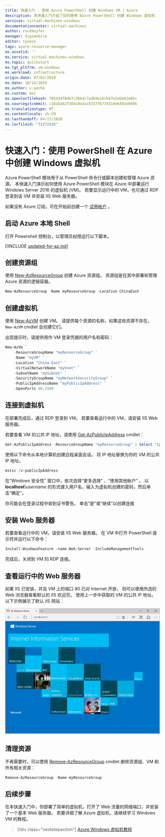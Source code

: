 ```yaml
---
title: 快速入门 - 使用 Azure PowerShell 创建 Windows VM | Azure
description: 本快速入门介绍了如何使用 Azure PowerShell 创建 Windows 虚拟机
services: virtual-machines-windows
documentationcenter: virtual-machines
author: rockboyfor
manager: digimobile
editor: tysonn
tags: azure-resource-manager
ms.assetid: ''
ms.service: virtual-machines-windows
ms.topic: quickstart
ms.tgt_pltfrm: vm-windows
ms.workload: infrastructure
origin.date: 07/02/2019
ms.date: 10/14/2019
ms.author: v-yeche
ms.custom: mvc
ms.openlocfilehash: 78543df0db7c36bdc7adb9e16cb47e2ebb62e05c
ms.sourcegitcommit: c1ba5a62f30ac0a3acb337fb77431de6493e6096
ms.translationtype: HT
ms.contentlocale: zh-CN
ms.lasthandoff: 04/17/2020
ms.locfileid: "72272535"
---
```

# <a name="quickstart-create-a-windows-virtual-machine-in-azure-with-powershell"></a>快速入门：使用 PowerShell 在 Azure 中创建 Windows 虚拟机

Azure PowerShell 模块用于从 PowerShell 命令行或脚本创建和管理 Azure 资源。 本快速入门演示如何使用 Azure PowerShell 模块在 Azure 中部署运行 Windows Server 2016 的虚拟机 (VM)。 若要显示运行中的 VM，也可通过 RDP 登录到该 VM 并安装 IIS Web 服务器。

如果没有 Azure 订阅，可在开始前创建一个 [试用帐户](https://www.azure.cn/pricing/1rmb-trial) 。

## <a name="launch-azure-local-shell"></a><a name="launch-azure-cloud-shell"></a>启动 Azure 本地 Shell

<!--[!INCLUDE [cloud-shell-powershell](../../../includes/cloud-shell-powershell.md)]-->

打开 Powershell 控制台，以管理员权限运行以下脚本。

[!INCLUDE [updated-for-az.md](../../../includes/updated-for-az.md)]

## <a name="create-resource-group"></a>创建资源组

使用 [New-AzResourceGroup](https://docs.microsoft.com/powershell/module/az.resources/new-azresourcegroup) 创建 Azure 资源组。 资源组是在其中部署和管理 Azure 资源的逻辑容器。

```powershell
New-AzResourceGroup -Name myResourceGroup -Location ChinaEast
```

## <a name="create-virtual-machine"></a>创建虚拟机

使用 [New-AzVM](https://docs.microsoft.com/powershell/module/az.compute/new-azvm) 创建 VM。 请提供每个资源的名称，如果这些资源不存在，`New-AzVM` cmdlet 会创建它们。

出现提示时，请提供用作 VM 登录凭据的用户名和密码：

```powershell
New-AzVm `
    -ResourceGroupName "myResourceGroup" `
    -Name "myVM" `
    -Location "China East" `
    -VirtualNetworkName "myVnet" `
    -SubnetName "mySubnet" `
    -SecurityGroupName "myNetworkSecurityGroup" `
    -PublicIpAddressName "myPublicIpAddress" `
    -OpenPorts 80,3389
```

## <a name="connect-to-virtual-machine"></a>连接到虚拟机

在部署完成后，通过 RDP 登录到 VM。 若要查看运行中的 VM，请安装 IIS Web 服务器。

若要查看 VM 的公共 IP 地址，请使用 [Get-AzPublicIpAddress](https://docs.microsoft.com/powershell/module/az.network/get-azpublicipaddress) cmdlet：

```powershell
Get-AzPublicIpAddress -ResourceGroupName "myResourceGroup" | Select "IpAddress"
```

使用以下命令从本地计算机创建远程桌面会话。 将 IP 地址替换为你的 VM 的公共 IP 地址。 

```powershell
mstsc /v:publicIpAddress
```

在“Windows 安全性”  窗口中，依次选择“更多选择”  、“使用其他帐户”  。 以 **localhost**\\*username* 的形式键入用户名，输入为虚拟机创建的密码，然后单击“确定”。 

你可能会在登录过程中收到证书警告。 单击“是”或“继续”以创建连接  

## <a name="install-web-server"></a>安装 Web 服务器

若要查看运行中的 VM，请安装 IIS Web 服务器。 在 VM 中打开 PowerShell 提示符并运行以下命令：

```powershell
Install-WindowsFeature -name Web-Server -IncludeManagementTools
```

完成后，关闭到 VM 的 RDP 连接。

## <a name="view-the-web-server-in-action"></a>查看运行中的 Web 服务器

如果 IIS 已安装，并且 VM 上的端口 80 已对 Internet 开放， 则可以使用所选的 Web 浏览器查看默认的 IIS 欢迎页。 使用上一步中获取的 VM 的公共 IP 地址。 以下示例展示了默认 IIS 网站：

![IIS 默认站点](./media/quick-create-powershell/default-iis-website.png)

## <a name="clean-up-resources"></a>清理资源

不再需要时，可以使用 [Remove-AzResourceGroup](https://docs.microsoft.com/powershell/module/az.resources/remove-azresourcegroup) cmdlet 删除资源组、VM 和所有相关资源：

```powershell
Remove-AzResourceGroup -Name myResourceGroup
```

## <a name="next-steps"></a>后续步骤

在本快速入门中，你部署了简单的虚拟机，打开了 Web 流量的网络端口，并安装了一个基本 Web 服务器。 若要详细了解 Azure 虚拟机，请继续学习 Windows VM 的教程。

> [!div class="nextstepaction"]
> [Azure Windows 虚拟机教程](./tutorial-manage-vm.md)

<!--Update_Description: update meta properties, wording update-->